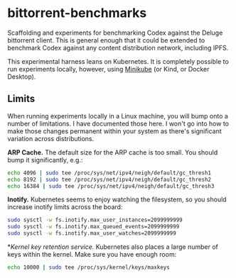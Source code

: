 # bittorrent-benchmarks

Scaffolding and experiments for benchmarking Codex against the Deluge bittorrent client.
This is general enough that it could be extended to benchmark Codex against any content
distribution network, including IPFS.

This experimental harness leans on Kubernetes. It is completely possible to run experiments
locally, however, using [Minikube](https://minikube.sigs.k8s.io/) (or Kind, or Docker Desktop).

## Limits

When running experiments locally in a Linux machine, you will bump onto a number of
limitations. I have documented those here. I won't go into how to make those changes
permanent within your system as there's significant variation across distributions.

**ARP Cache.** The default size for the ARP cache is too small. You should bump it
significantly, e.g.:

```bash
echo 4096 | sudo tee /proc/sys/net/ipv4/neigh/default/gc_thresh1
echo 8192 | sudo tee /proc/sys/net/ipv4/neigh/default/gc_thresh2
echo 16384 | sudo tee /proc/sys/net/ipv4/neigh/default/gc_thresh3
``` 

**Inotify.** Kubernetes seems to enjoy watching the filesystem, so 
you should increase inotify limits across the board:

```bash
sudo sysctl -w fs.inotify.max_user_instances=2099999999
sudo sysctl -w fs.inotify.max_queued_events=2099999999
sudo sysctl -w fs.inotify.max_user_watches=2099999999
``` 

**Kernel key retention service.* Kubernetes also places a large number of keys 
within the kernel. Make sure you have enough room:

```bash
echo 10000 | sudo tee /proc/sys/kernel/keys/maxkeys
```
